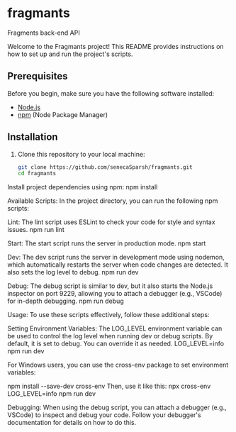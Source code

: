 # fragmants

Fragments back-end API

Welcome to the Fragmants project! This README provides instructions on how to set up and run the project's scripts.

## Prerequisites

Before you begin, make sure you have the following software installed:

- [Node.js](https://nodejs.org/)
- [npm](https://www.npmjs.com/) (Node Package Manager)

## Installation

1. Clone this repository to your local machine:

   ```bash
   git clone https://github.com/senecaSparsh/fragmants.git
   cd fragmants
   ```

Install project dependencies using npm:
npm install

Available Scripts:
In the project directory, you can run the following npm scripts:

Lint:
The lint script uses ESLint to check your code for style and syntax issues.
npm run lint

Start:
The start script runs the server in production mode.
npm start

Dev:
The dev script runs the server in development mode using nodemon, which automatically restarts the server when code changes are detected. It also sets the log level to debug.
npm run dev

Debug:
The debug script is similar to dev, but it also starts the Node.js inspector on port 9229, allowing you to attach a debugger (e.g., VSCode) for in-depth debugging.
npm run debug

Usage:
To use these scripts effectively, follow these additional steps:

Setting Environment Variables:
The LOG_LEVEL environment variable can be used to control the log level when running dev or debug scripts. By default, it is set to debug. You can override it as needed.
LOG_LEVEL=info npm run dev

For Windows users, you can use the cross-env package to set environment variables:

npm install --save-dev cross-env
Then, use it like this:
npx cross-env LOG_LEVEL=info npm run dev

Debugging:
When using the debug script, you can attach a debugger (e.g., VSCode) to inspect and debug your code. Follow your debugger's documentation for details on how to do this.
